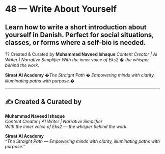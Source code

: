 # 48 — Write About Yourself

Learn how to write a short introduction about yourself in Danish. Perfect for social situations, classes, or forms where a self-bio is needed.
---
?? Created & Curated by
**Muhammad Naveed Ishaque**
*Content Creator | AI Writer | Narrative Simplifier*
*With the inner voice of Eks2 � the whisper behind the work.*

**Siraat AI Academy**
*�The Straight Path � Empowering minds with clarity, illuminating paths with purpose.�*

---
✍️ Created & Curated by  
---

**Muhammad Naveed Ishaque**  
*Content Creator | AI Writer | Narrative Simplifier*  
*With the inner voice of Eks2 — the whisper behind the work.*  

**Siraat AI Academy**  
*“The Straight Path — Empowering minds with clarity, illuminating paths with purpose.”*
